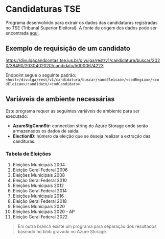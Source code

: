 # Candidaturas TSE

Programa desenvolvido para extrair os dados das candidaturas registradas no TSE (Tribunal Superior Eleitoral). A fonte de origem dos dados pode ser encontrada [aqui](https://divulgacandcontas.tse.jus.br/divulga/).

## Exemplo de requisição de um candidato

https://divulgacandcontas.tse.jus.br/divulga/rest/v1/candidatura/buscar/2020/38490/2030402020/candidato/50000674223

Endpoint segue o seguinte padrão: `<host>/divulga/rest/v1/candidatura/buscar/<anoEleicao>/<codRegiao>/<codEleicao>/candidato/<codCandidato>`

## Variáveis de ambiente necessárias

Este programa requer as seguintes variáveis de ambiente para ser executado:

- **AzureStgConnStr**: connection string do Azure Storage onde serão armazenados os dados de saída.
- **ElectionID**: número da eleição que se deseja realizar a extração das candituras.

### Tabela de Eleições

1. Eleições Municipais 2004
2. Eleição Geral Federal 2006
3. Eleições Municipais 2008
4. Eleição Geral Federal 2010
5. Eleições Municipais 2012
6. Eleição Geral Federal 2014
7. Eleições Municipais 2016
8. Eleição Geral Federal 2018
9. Eleições Municipais 2020
10. Eleições Municipais 2020 - AP
11. Eleição Geral Federal 2022

> Em outra branch existe um programa para separação dos resultados baseado no _blob_ gravado no Azure Storage.
